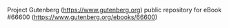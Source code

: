 Project Gutenberg (https://www.gutenberg.org) public repository for
eBook #66600 (https://www.gutenberg.org/ebooks/66600)
